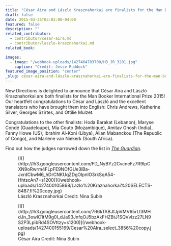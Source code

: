 ```yaml
---
title: "César Aira and Lászlo Krasznahorkai are finalists for the Man Booker International Prize"
draft: false
date: 2015-03-25T03:03:00-04:00
featured: false
description: ""
related_contributor:
  - contributor/cesar-aira.md
  - contributor/laszlo-krasznahorkai.md
related_book:

images:
  - image: "/webhook-uploads/1427464783700/HD_JR_3201.jpg"
    caption: "Credit: Jesse Ruddock"
featured_image_position: "center"
_slug: césar-aira-and-lászlo-krasznahorkai-are-finalists-for-the-man-booker-international-prize
---
```


New Directions is delighted to announce that César Aira and László Krasznahorkai are both finalists for the Man Booker International Prize 2015! Our heartfelt congratulations to César and László and the excellent translators who have brought them into English: Chris Andrews, Katherine Silver, Georges Szirtes, and Ottilie Mulzet.

Congratulations to the other finalists: Hoda Barakat (Lebanon), Maryse Condé (Guadeloupe), Mia Couto (Mozambique), Amitav Ghosh (India), Fanny Howe (US), Ibrahim Al-Koni (Libya), Alian Mabanckou (The Republic of Congo), and Marlene van Niekerk (South Africa).

Find out how the judges narrowed down the list in _[The Guardian](http://www.theguardian.com/books/2015/mar/24/man-booker-international-prize-2015-shortlist-amitav-ghosh-alain-mabanckou)_.

<figure data-type="image">[![](http://lh3.googleusercontent.com/FD_NyBYz2CvcneFz7R9IpCXN9oRwrm4FLpFE9NOfGUe3iBa-JxrdCbwM6_hDrCNKUqZDgOlpnIO3rkSqA54-HhtscAn7=s1200)](/webhook-uploads/1427400105868/Lazlo%20Kraznahorkai%20SELECTS-8487.fl%20copy.jpg)

<figcaption>László Krasznahorkai
Credit: Nina Subin

</figcaption>

</figure>

<figure data-type="image">[![](http://lh3.googleusercontent.com/7R6kTABJfJpVMV65rLt3MHdJn_3owlC1tM9g0I_dJa93JnfqOJ5bzAkFHZBtJ1SQVvlzz27LN9S2P3LpibRd4SOVttzy=s1200)](/webhook-uploads/1427400155169/Cesar%20AIra_select_3856%20copy.jpg)

<figcaption>César Aira
Credit: Nina Subin</figcaption>

</figure>

